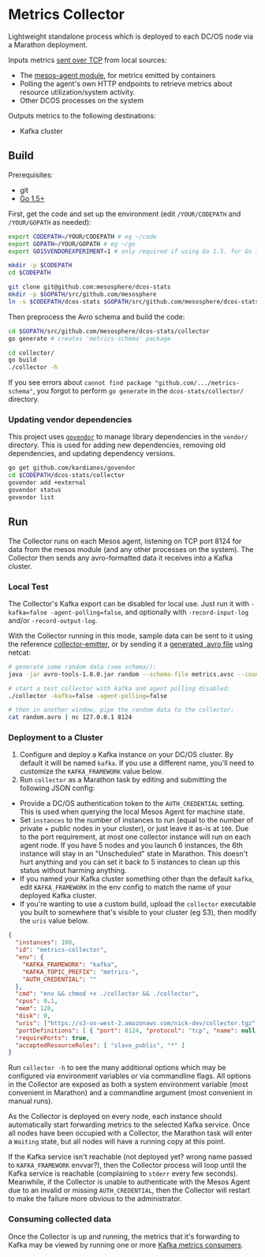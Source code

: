 # Metrics Collector

Lightweight standalone process which is deployed to each DC/OS node via a Marathon deployment.

Inputs metrics [sent over TCP](../schema/) from local sources:
- The [mesos-agent module](../module/), for metrics emitted by containers
- Polling the agent's own HTTP endpoints to retrieve metrics about resource utilization/system activity.
- Other DCOS processes on the system

Outputs metrics to the following destinations:
- Kafka cluster

## Build

Prerequisites:
- git
- [Go 1.5+](https://golang.org/dl/)

First, get the code and set up the environment (edit `/YOUR/CODEPATH` and `/YOUR/GOPATH` as needed):

```bash
export CODEPATH=/YOUR/CODEPATH # eg ~/code
export GOPATH=/YOUR/GOPATH # eg ~/go
export GO15VENDOREXPERIMENT=1 # only required if using Go 1.5. for Go 1.6+ this step can be skipped

mkdir -p $CODEPATH
cd $CODEPATH

git clone git@github.com:mesosphere/dcos-stats
mkdir -p $GOPATH/src/github.com/mesosphere
ln -s $CODEPATH/dcos-stats $GOPATH/src/github.com/mesosphere/dcos-stats
```

Then preprocess the Avro schema and build the code:

```bash
cd $GOPATH/src/github.com/mesosphere/dcos-stats/collector
go generate # creates 'metrics-schema' package

cd collector/
go build
./collector -h
```

If you see errors about `cannot find package "github.com/.../metrics-schema"`, you forgot to perform `go generate` in the `dcos-stats/collector/` directory.

### Updating vendor dependencies

This project uses [`govendor`](https://github.com/kardianos/govendor) to manage library dependencies in the `vendor/` directory. This is used for adding new dependencies, removing old dependencies, and updating dependency versions.

```bash
go get github.com/kardianos/govendor
cd $CODEPATH/dcos-stats/collector
govendor add +external
govendor status
govendor list
```

## Run

The Collector runs on each Mesos agent, listening on TCP port 8124 for data from the mesos module (and any other processes on the system). The Collector then sends any avro-formatted data it receives into a Kafka cluster.

### Local Test

The Collector's Kafka export can be disabled for local use. Just run it with `-kafka=false -agent-polling=false`, and optionally with `-record-input-log` and/or `-record-output-log`.

With the Collector running in this mode, sample data can be sent to it using the reference [collector-emitter](../examples/collector-emitter/), or by sending it a [generated .avro file](../schema) using netcat:

```bash
# generate some random data (see schema/):
java -jar avro-tools-1.8.0.jar random --schema-file metrics.avsc --count 1000 random.avro

# start a test collector with kafka and agent polling disabled:
./collector -kafka=false -agent-polling=false

# then in another window, pipe the random data to the collector:
cat random.avro | nc 127.0.0.1 8124
```

### Deployment to a Cluster

1. Configure and deploy a Kafka instance on your DC/OS cluster. By default it will be named `kafka`. If you use a different name, you'll need to customize the `KAFKA_FRAMEWORK` value below.
2. Run `collector` as a Marathon task by editing and submitting the following JSON config:
  - Provide a DC/OS authentication token to the `AUTH_CREDENTIAL` setting. This is used when querying the local Mesos Agent for machine state.
  - Set `instances` to the number of instances to run (equal to the number of private + public nodes in your cluster), or just leave it as-is at `100`. Due to the port requirement, at most one collector instance will run on each agent node. If you have 5 nodes and you launch 6 instances, the 6th instance will stay in an "Unscheduled" state in Marathon. This doesn't hurt anything and you can set it back to 5 instances to clean up this status without harming anything.
  - If you named your Kafka cluster something other than the default `kafka`, edit `KAFKA_FRAMEWORK` in the env config to match the name of your deployed Kafka cluster.
  - If you're wanting to use a custom build, upload the `collector` executable you built to somewhere that's visible to your cluster (eg S3), then modify the `uris` value below.

```json
{
  "instances": 100,
  "id": "metrics-collector",
  "env": {
    "KAFKA_FRAMEWORK": "kafka",
    "KAFKA_TOPIC_PREFIX": "metrics-",
    "AUTH_CREDENTIAL": ""
  },
  "cmd": "env && chmod +x ./collector && ./collector",
  "cpus": 0.1,
  "mem": 128,
  "disk": 0,
  "uris": ["https://s3-us-west-2.amazonaws.com/nick-dev/collector.tgz"],
  "portDefinitions": [ { "port": 8124, "protocol": "tcp", "name": null, "labels": null } ],
  "requirePorts": true,
  "acceptedResourceRoles": [ "slave_public", "*" ]
}
```

Run `collector -h` to see the many additional options which may be configured via environment variables or via commandline flags. All options in the Collector are exposed as both a system environment variable (most convenient in Marathon) and a commandline argument (most convenient in manual runs).

As the Collector is deployed on every node, each instance should automatically start forwarding metrics to the selected Kafka service. Once all nodes have been occupied with a Collector, the Marathon task will enter a `Waiting` state, but all nodes will have a running copy at this point.

If the Kafka service isn't reachable (not deployed yet? wrong name passed to `KAFKA_FRAMEWORK` envvar?), then the Collector process will loop until the Kafka service is reachable (complaining to `stderr` every few seconds). Meanwhile, if the Collector is unable to authenticate with the Mesos Agent due to an invalid or missing `AUTH_CREDENTIAL`, then the Collector will restart to make the failure more obvious to the administrator.

### Consuming collected data

Once the Collector is up and running, the metrics that it's forwarding to Kafka may be viewed by running one or more [Kafka metrics consumers](../consumer/).
